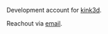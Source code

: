 Development account for [kink3d](https://kink3d.com/).

Reachout via [email](mailto:dev.kink3d@gmail.com).
